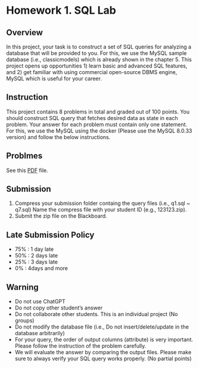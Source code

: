 # Homework 1. SQL Lab

## Overview
In this project, your task is to construct a set of SQL queries for analyzing a database that will be provided to you. For this, we use the MySQL sample database (i.e., classicmodels) which is already shown in the chapter 5. This project opens up opportunities 1) learn basic and advanced SQL features, and 2) get familiar with using commercial open-source DBMS engine, MySQL which is useful for your career.


## Instruction

This project contains 8 problems in total and graded out of 100 points. You should construct SQL query that fetches desired data as state in each problem. Your answer for each problem must contain only one statement.  
For this, we use the MySQL using the docker (Please use the MySQL 8.0.33 version) and follow the below instructions.


## Problmes

See this [PDF](hw1.pdf) file.

## Submission

1. Compress your submission folder containg the query files (i.e., q1.sql ~ q7.sql)
Name the compress file with your student ID (e.g., 123123.zip).
2. Submit the zip file on the Blackboard. 


## Late Submission Policy

- 75% : 1 day late
- 50% : 2 days late
- 25% : 3 days late
- 0% : 4days and more

## Warning

-	Do not use ChatGPT
-	Do not copy other student’s answer
-	Do not collaborate other students. This is an individual project (No groups)
-	Do not modify the database file (i.e., Do not insert/delete/update in the database arbitrarily)
-	For your query, the order of output columns (attribute) is very important. Please follow the instruction of the problem carefully.
-	We will evaluate the answer by comparing the output files. Please make sure to always verify your SQL query works properly. (No partial points)


